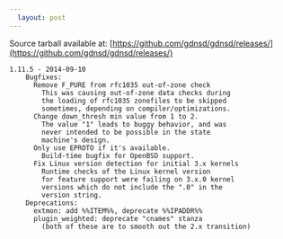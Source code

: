```yaml
---
  layout: post
---
```


Source tarball available at:
[https://github.com/gdnsd/gdnsd/releases/](https://github.com/gdnsd/gdnsd/releases/)

    1.11.5 - 2014-09-10
        Bugfixes:
          Remove F_PURE from rfc1035 out-of-zone check
            This was causing out-of-zone data checks during
            the loading of rfc1035 zonefiles to be skipped
            sometimes, depending on compiler/optimizations.
          Change down_thresh min value from 1 to 2.
            The value "1" leads to buggy behavior, and was
            never intended to be possible in the state
            machine's design.
          Only use EPROTO if it's available.
            Build-time bugfix for OpenBSD support.
          Fix Linux version detection for initial 3.x kernels
            Runtime checks of the Linux kernel version
            for feature support were failing on 3.x.0 kernel
            versions which do not include the ".0" in the
            version string.
        Deprecations:
          extmon: add %%ITEM%%, deprecate %%IPADDR%%
          plugin_weighted: deprecate "cnames" stanza
            (both of these are to smooth out the 2.x transition)

